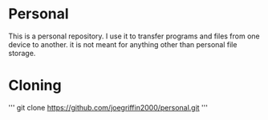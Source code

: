 # Personal

This is a personal repository. I use it to transfer programs and files from one device to another. it is not meant for anything other than personal file storage. 

# Cloning
'''
git clone https://github.com/joegriffin2000/personal.git
'''

